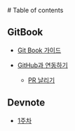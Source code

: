 ‌# Table of contents

## GitBook

- [Git Book 가이드](README.md)

- [GitHub과 연동하기](/integration/integration-with-github.md)
  - [PR 날리기](/integration/pull-request.md)

## Devnote

- [1주차](/week_1/first-devnote.md)
